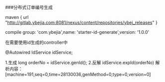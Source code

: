 ###分布式订单编号生成

maven { url "http://gitlab.ybejia.com:8081/nexus/content/repositories/ybej_releases" }

 compile group: 'com.ybejia',name: 'starter-id-generate',version: '1.0.0'
 
 在需要使用id生成的controller中
 
  @Autowired
  IdService idService;
  
  1.生成
  long orderNo = idService.genId();
  2.反解
  idService.expId(orderNo) 
    解析内容：
    [machine=191,seq=0,time=28130036,genMethod=0,type=0,version=0]
  
